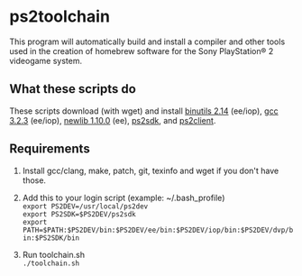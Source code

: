 # ps2toolchain

This program will automatically build and install a compiler and other tools used in the creation of homebrew software for the Sony PlayStation® 2
  videogame system.

## What these scripts do

These scripts download (with wget) and install [binutils 2.14](http://www.gnu.org/software/binutils/ "binutils") (ee/iop), [gcc 3.2.3](https://gcc.gnu.org/ "gcc") (ee/iop), [newlib 1.10.0](https://sourceware.org/newlib/ "newlib") (ee), [ps2sdk](https://github.com/ps2dev/ps2sdk "ps2sdk"), and [ps2client](https://github.com/ps2dev/ps2client "ps2client").

## Requirements

1. Install gcc/clang, make, patch, git, texinfo and wget if you don't have those.

2. Add this to your login script (example: ~/.bash_profile)  
`export PS2DEV=/usr/local/ps2dev`  
`export PS2SDK=$PS2DEV/ps2sdk`  
`export PATH=$PATH:$PS2DEV/bin:$PS2DEV/ee/bin:$PS2DEV/iop/bin:$PS2DEV/dvp/bin:$PS2SDK/bin`  

3. Run toolchain.sh  
`./toolchain.sh`

